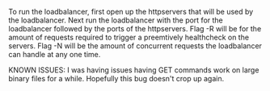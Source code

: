 To run the loadbalancer, first open up the httpservers that will be used by the loadbalancer. Next run the loadbalancer with the port for the loadbalancer followed by the ports of the httpservers.
Flag -R will be for the amount of requests required to trigger a preemtively healthcheck on the servers. Flag -N will be the amount of concurrent requests the loadbalancer can handle at any one time.

KNOWN ISSUES:
I was having issues having GET commands work on large binary files for a while. Hopefully this bug doesn't crop up again.